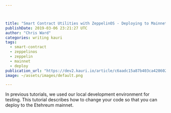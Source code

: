```yaml
---



title: "Smart Contract Utilities with ZeppelinOS - Deploying to Mainnet"
publishDate: 2019-03-06 23:21:27 UTC
author: "Chris Ward"
categories: writing kauri
tags:
  - smart-contract
  - zeppelinos
  - zeppelin
  - mainnet
  - deploy
publication_url: "https://dev2.kauri.io/article/c6aadc15a87b403ca428602f4d6ea30e"
image: ~/assets/images/default.png

---
```

In previous tutorials, we used our local development environment for testing. This tutorial describes how to change your code so that you can deploy to the Etehreum mainnet.

